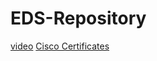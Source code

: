 # EDS-Repository
[video](https://preskilet.com/67f56451a17290001d5b5fdc)
[Cisco Certificates](CiscoCertificates(CS3-76))
